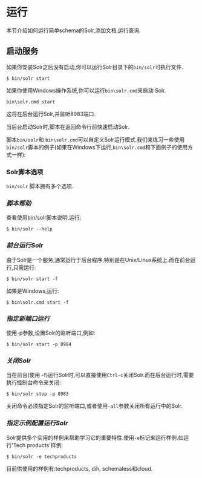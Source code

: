 # 运行

本节介绍如何运行简单schema的Solr,添加文档,运行查询.

## 启动服务

如果你安装Solr之后没有启动,你可以运行Solr目录下的```bin/solr```可执行文件.

    $ bin/solr start

如果你使用Windows操作系统,你可以运行```bin\solr.cmd```来启动 Solr.

    bin\solr.cmd start

这将在后台运行Solr,并监听8983端口.

当后台启动Solr时,脚本在返回命令行前快速启动Solr.

脚本```bin/solr```和 ```bin\solr.cmd```可以自定义Solr运行模式.我们来练习一些使用```bin/solr```脚本的例子(如果在Windows下运行,```bin\solr.cmd```和下面例子的使用方式一样):

### Solr脚本选项

```bin/solr``` 脚本拥有多个选项.

### *脚本帮助*

查看使用bin/solr脚本说明,运行:

    $ bin/solr --help

### *前台运行Solr*

由于Solr是一个服务,通常运行于后台程序,特别是在Unix/Linux系统上.而在前台运行,只需运行:

    $ bin/solr start -f
如果是Windows,运行:

    $ bin\solr.cmd start -f

### *指定新端口运行*

使用-p参数,设置Solr的监听端口,例如:

    $ bin/solr start -p 8984

### *关闭Solr*

当在前台(使用 -f)运行Solr时,可以直接使用```Ctrl-c```关闭Solr.而在后台运行时,需要执行控制台命令来关闭:

    $ bin/solr stop -p 8983

关闭命令必须指定Solr的监听端口,或者使用```-all```参数关闭所有运行中的Solr.

### *指定示例配置运行Solr*

Solr提供多个实用的样例来帮助学习它的重要特性.使用```-e```标记来运行样例.如运行'Tech products'样例:

    $ bin/solr -e techproducts

目前供使用的样例有:techproducts, dih, schemaless和cloud.



